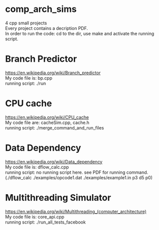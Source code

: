 # comp_arch_sims
4 cpp small projects\
Every project contains a decription PDF.\
In order to run the code: cd to the dir, use make and activate the running script.

# Branch Predictor
https://en.wikipedia.org/wiki/Branch_predictor \
My code file is: bp.cpp\
running script: ./run

# CPU cache
https://en.wikipedia.org/wiki/CPU_cache \
My code file are: cacheSim.cpp, cache.h\
running script: ./merge_command_and_run_files

# Data Dependency
https://en.wikipedia.org/wiki/Data_dependency \
My code file is: dflow_calc.cpp\
running script: no running script here. see PDF for running command. (./dflow_calc ./examples/opcode1.dat ./examples/example1.in p3 d5 p0)

# Multithreading Simulator
https://en.wikipedia.org/wiki/Multithreading_(computer_architecture) \
My code file is: core_api.cpp\
running script: ./run_all_tests_facebook
